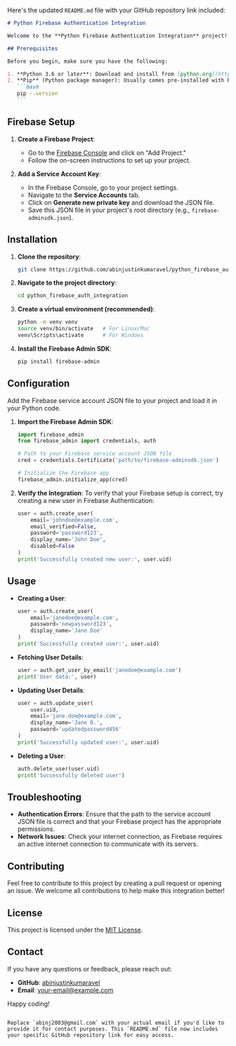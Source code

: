 Here's the updated `README.md` file with your GitHub repository link included:

````markdown
# Python Firebase Authentication Integration

Welcome to the **Python Firebase Authentication Integration** project! This guide will help you set up Firebase authentication in your Python application using the `firebase-admin` SDK.

## Prerequisites

Before you begin, make sure you have the following:

1. **Python 3.6 or later**: Download and install from [python.org](https://www.python.org/).
2. **Pip** (Python package manager): Usually comes pre-installed with Python. To check if you have it, run:
   ```bash
   pip --version
   ```
````

## Firebase Setup

1. **Create a Firebase Project**:

   - Go to the [Firebase Console](https://console.firebase.google.com/) and click on "Add Project."
   - Follow the on-screen instructions to set up your project.

2. **Add a Service Account Key**:
   - In the Firebase Console, go to your project settings.
   - Navigate to the **Service Accounts** tab.
   - Click on **Generate new private key** and download the JSON file.
   - Save this JSON file in your project's root directory (e.g., `firebase-adminsdk.json`).

## Installation

1. **Clone the repository**:

   ```bash
   git clone https://github.com/abinjustinkumaravel/python_firebase_auth_integration.git
   ```

2. **Navigate to the project directory**:

   ```bash
   cd python_firebase_auth_integration
   ```

3. **Create a virtual environment (recommended)**:

   ```bash
   python -m venv venv
   source venv/bin/activate   # For Linux/Mac
   venv\Scripts\activate      # For Windows
   ```

4. **Install the Firebase Admin SDK**:
   ```bash
   pip install firebase-admin
   ```

## Configuration

Add the Firebase service account JSON file to your project and load it in your Python code.

1. **Import the Firebase Admin SDK**:

   ```python
   import firebase_admin
   from firebase_admin import credentials, auth

   # Path to your Firebase service account JSON file
   cred = credentials.Certificate('path/to/firebase-adminsdk.json')

   # Initialize the Firebase app
   firebase_admin.initialize_app(cred)
   ```

2. **Verify the Integration**:
   To verify that your Firebase setup is correct, try creating a new user in Firebase Authentication:
   ```python
   user = auth.create_user(
       email='johndoe@example.com',
       email_verified=False,
       password='password123',
       display_name='John Doe',
       disabled=False
   )
   print('Successfully created new user:', user.uid)
   ```

## Usage

- **Creating a User**:

  ```python
  user = auth.create_user(
      email='janedoe@example.com',
      password='newpassword123',
      display_name='Jane Doe'
  )
  print('Successfully created user:', user.uid)
  ```

- **Fetching User Details**:

  ```python
  user = auth.get_user_by_email('janedoe@example.com')
  print('User data:', user)
  ```

- **Updating User Details**:

  ```python
  user = auth.update_user(
      user.uid,
      email='jane.doe@example.com',
      display_name='Jane D.',
      password='updatedpassword456'
  )
  print('Successfully updated user:', user.uid)
  ```

- **Deleting a User**:
  ```python
  auth.delete_user(user.uid)
  print('Successfully deleted user')
  ```

## Troubleshooting

- **Authentication Errors**: Ensure that the path to the service account JSON file is correct and that your Firebase project has the appropriate permissions.
- **Network Issues**: Check your internet connection, as Firebase requires an active internet connection to communicate with its servers.

## Contributing

Feel free to contribute to this project by creating a pull request or opening an issue. We welcome all contributions to help make this integration better!

## License

This project is licensed under the [MIT License](LICENSE).

## Contact

If you have any questions or feedback, please reach out:

- **GitHub**: [abinjustinkumaravel](https://github.com/abinjustinkumaravel)
- **Email**: your-email@example.com

Happy coding!

```

Replace `abinj2003@gmail.com` with your actual email if you'd like to provide it for contact purposes. This `README.md` file now includes your specific GitHub repository link for easy access.
```
